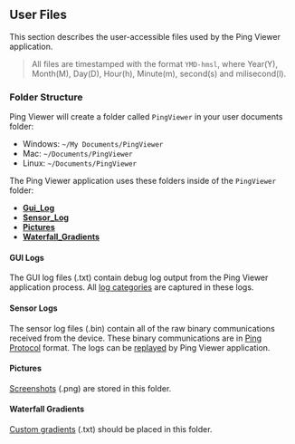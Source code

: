 ## User Files

This section describes the user-accessible files used by the Ping Viewer application.

> All files are timestamped with the format `YMD-hmsl`, where Year(Y), Month(M), Day(D), Hour(h), Minute(m), second(s) and milisecond(l).

### Folder Structure

Ping Viewer will create a folder called `PingViewer` in your user documents folder:

* Windows: `~/My Documents/PingViewer`
* Mac: `~/Documents/PingViewer`
* Linux: `~/Documents/PingViewer`

The Ping Viewer application uses these folders inside of the `PingViewer` folder:

* [**Gui_Log**](#gui-logs)
* [**Sensor_Log**](#sensor-logs)
* [**Pictures**](#pictures)
* [**Waterfall_Gradients**](#waterfall-gradients)

#### GUI Logs

The GUI log files (.txt) contain debug log output from the Ping Viewer application process. All [log categories](application-information.md#log-categories) are captured in these logs.

#### Sensor Logs

The sensor log files (.bin) contain all of the raw binary communications received from the device. These binary communications are in [Ping Protocol](https://github.com/bluerobotics/ping-protocol) format. The logs can be [replayed](replay-data.md) by Ping Viewer application.

#### Pictures

[Screenshots](hotkeys-and-shortcuts.md) (.png) are stored in this folder.

#### Waterfall Gradients

[Custom gradients](display-settings.md#custom-gradients) (.txt) should be placed in this folder.
